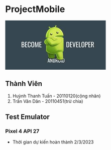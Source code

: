 # ProjectMobile
![Alt](Pictures/images.jpg?raw=true)
## Thành Viên
1. Huỳnh Thanh Tuấn - 20110120(cộng nhân)
2. Trần Văn Dân     - 20110451(trừ chia)

## Test Emulator
### Pixel 4 API 27
- Thời gian dự kiến hoàn thành 2/3/2023
